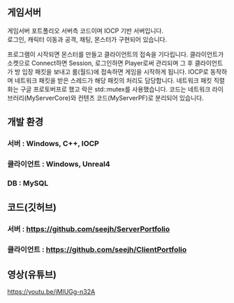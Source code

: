 ## 게임서버
게임서버 포트폴리오 서버측 코드이며 IOCP 기반 서버입니다. <br/>
로그인, 캐릭터 이동과 공격, 채팅, 몬스터가 구현되어 있습니다.<br/>

프로그램이 시작되면 몬스터를 만들고 클라이언트의 접속을 기다립니다. 클라이언트가 소켓으로 Connect하면 Session, 로그인하면 Player로써 관리되며
그 후 클라이언트가 방 입장 패킷을 보내고 룸(월드)에 접속하면 게임을 시작하게 됩니다.
IOCP로 동작하며 네트워크 패킷을 받은 스레드가 해당 패킷의 처리도 담당합니다. 
네트워크 패킷 직렬화는 구글 프로토버프로 했고 락은 std::mutex를 사용했습니다.
코드는 네트워크 라이브러리(MyServerCore)와 컨텐츠 코드(MyServerPF)로 분리되어 있습니다.

## 개발 환경
### 서버 : Windows, C++, IOCP<br/>
### 클라이언트 : Windows, Unreal4 <br/>
### DB : MySQL<br/>

## 코드(깃허브)<br/>
### 서버 : https://github.com/seejh/ServerPortfolio<br/>
### 클라이언트 : https://github.com/seejh/ClientPortfolio<br/> 

## 영상(유튜브)<br/>
https://youtu.be/jMlUGg-n32A
